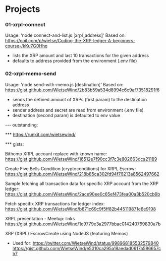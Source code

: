 # Projects

### 01-xrpl-connect
Usage: 'node connect-and-list.js [xrpl_address]'
Based on: https://coil.com/p/wietse/Coding-the-XRP-ledger-A-beginners-course-/kKu7G0Hhq
- lists the XRP amount and last 10 transactions for the given address
- defaults to address provided from the environment (.env file)

### 02-xrpl-memo-send
Usage: 'node send-with-memo.js <xrpAmount> [destination]'
Based on: https://gist.github.com/WietseWind/2b83b59a534d8994c6c9af73518291f6
- sends the defined amount of XRPs (first param) to the destination address
- sender address and secret are read from environment (.env file)
- destination (second param) is defaulted to env value

--- outstanding:

*** https://runkit.com/wietsewind/

*** gists:

Bithomp XRPL account replace with known name:
https://gist.github.com/WietseWind/16512e7f90cc3f7c3e802663dca21189

Create Five Bells Condition (cryptoconditions) for XRPL Escrow:
https://gist.github.com/WietseWind/218b85ca302fd94f76213a8562497662

Sample fetching all transaction data for specific XRP account from the XRP ledger:
https://gist.github.com/WietseWind/2ace90ee0c65ef473fea00a3b520cb9b

Fetch specifix XRP transactions for ledger index:
https://gist.github.com/WietseWind/b871c69c9f5ff82b445119871e6e9198

XRPL presentation - Meetup: links
https://gist.github.com/WietseWind/1e9779e3a2977bbac014240769830a7b

XRP (XRPL) EscrowCreate using NodeJS (featuring Memos)
- Used for: https://twitter.com/WietseWind/status/998968185532579840
https://gist.github.com/WietseWind/e5310ca295a18aedad0617a586657cb7
